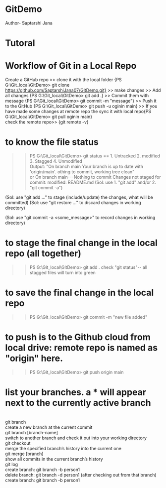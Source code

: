 # GitDemo
Author- Saptarshi Jana
# Tutoral
# Workflow of Git in a Local Repo
Create a GitHub repo >> clone it with the local folder {PS G:\Git_local\GitDemo> git clone https://github.com/SaptarshiJana07/GitDemo.git} >> make changes >> Add all changes {PS G:\Git_local\GitDemo> git add .} >> Commit them with message {PS G:\Git_local\GitDemo> git commit -m "message"} >> Push it to the GitHub {PS G:\Git_local\GitDemo> git push -u oginin main} >> If you have made some changes at remote repo the sync it with local repo{PS G:\Git_local\GitDemo> git pull oginin main}
<br> check the remote repo>> {git remote -v}

# to know the file status
>> PS G:\Git_local\GitDemo> git status
== 1. Untracked 2. modified 3. Stagged 4. Unmodified
<br> Output: "On branch main
Your branch is up to date with 'origin/main'.
othing to commit, working tree clean"
<br> or 
On branch main---Nothing to commit
Changes not staged for commit: 
 modified:   README.md
  (Sol: use 1. "git add" and/or 2. "git commit -a")
  
  (Sol: use "git add <file>..." to stage (include/update) the changes, what will be committed)
  (Sol: use "git restore <file>..." to discard changes in working directory)
  
  (Sol: use "git commit -a <some_message>" to record changes in working directory)
# to stage the final change in the local repo (all together)
>> PS G:\Git_local\GitDemo> git add .
check "git status"-- all stagged files will turn into green
# to save the final change in the local repo
>> PS G:\Git_local\GitDemo> git commit -m "new file added"
# to push is to the Github cloud from local drive: remote repo is named as "origin" here.
>> PS G:\Git_local\GitDemo> git push origin main
# list your branches. a * will appear next to the currently active branch
<br>git branch
<br> create a new branch at the current commit
<br>git branch [branch-name]
<br> switch to another branch and check it out into your working directory
<br>git checkout
<br> merge the specified branch’s history into the current one
<br>git merge [branch]
<br> show all commits in the current branch’s history
<br>git log
<br>create branch: git branch -b person1
<br>delete branch: git branch -d person1 (after checking out from that branch)
<br>create branch: git branch -b person1